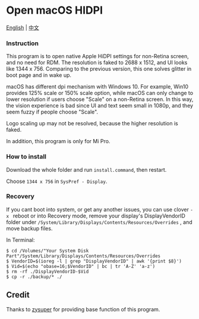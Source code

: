 # Open macOS HIDPI

[English](README.md) | [中文](README-CN.md)

### Instruction

This program is to open native Apple HiDPI settings for non-Retina screen, and no need for RDM. The resolution is faked to 2688 x 1512, and UI looks like 1344 x 756. Comparing to the previous version, this one solves glitter in boot page and in wake up.

macOS has different dpi mechanism with Windows 10. For example, Win10 provides 125% scale or 150% scale option, while macOS can only change to lower resolution if users choose "Scale" on a non-Retina screen. In this way, the vision experience is bad since UI and text seem small in 1080p, and they seem fuzzy if people choose "Scale".

Logo scaling up may not be resolved, because the higher resolution is faked.

In addition, this program is only for Mi Pro.


### How to install

Download the whole folder and run `install.command`, then restart.

Choose `1344 x 756` in `SysPref - Display`.

### Recovery

If you cant boot into system, or get any another issues, you can use clover `-x ` reboot or into Recovery mode, remove your display's DisplayVendorID folder under `/System/Library/Displays/Contents/Resources/Overrides` , and move backup files.

In Terminal: 

```
$ cd /Volumes/"Your System Disk Part"/System/Library/Displays/Contents/Resources/Overrides
$ VendorID=$(ioreg -l | grep "DisplayVendorID" | awk '{print $8}')
$ Vid=$(echo "obase=16;$VendorID" | bc | tr 'A-Z' 'a-z')
$ rm -rf ./DisplayVendorID-$Vid
$ cp -r ./backup/* ./
```


## Credit

Thanks to [zysuper](https://github.com/zysuper) for providing base function of this program.
